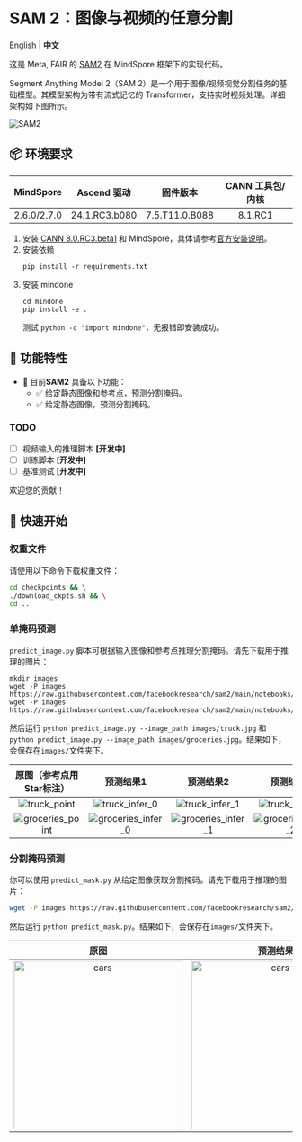 # SAM 2：图像与视频的任意分割

[English](README.md) | **中文**

这是 Meta, FAIR 的 [SAM2](https://github.com/facebookresearch/sam2) 在 MindSpore 框架下的实现代码。

Segment Anything Model 2（SAM 2）是一个用于图像/视频视觉分割任务的基础模型。其模型架构为带有流式记忆的 Transformer，支持实时视频处理。详细架构如下图所示。

![SAM2](https://github.com/facebookresearch/sam2/blob/main/assets/model_diagram.png?raw=true)

## 📦 环境要求

<div align="center">

| MindSpore | Ascend 驱动 | 固件版本 | CANN 工具包/内核 |
|:---------:|:-----------:|:--------:|:----------------:|
| 2.6.0/2.7.0 | 24.1.RC3.b080  | 7.5.T11.0.B088 | 8.1.RC1 |

</div>

1. 安装 [CANN 8.0.RC3.beta1](https://www.hiascend.com/developer/download/community/result?module=cann&cann=8.0.RC3.beta1) 和 MindSpore，具体请参考[官方安装说明](https://www.mindspore.cn/install)。
2. 安装依赖
    ```shell
    pip install -r requirements.txt
    ```
3. 安装 mindone
    ```
    cd mindone
    pip install -e .
    ```
    测试 `python -c "import mindone"`，无报错即安装成功。

## 🔆 功能特性

- 📍 目前**SAM2** 具备以下功能：
    - ✅ 给定静态图像和参考点，预测分割掩码。
    - ✅ 给定静态图像，预测分割掩码。

### TODO
* [ ] 视频输入的推理脚本 **[开发中]**
* [ ] 训练脚本 **[开发中]**
* [ ] 基准测试 **[开发中]**

欢迎您的贡献！

## 🚀 快速开始

### 权重文件

请使用以下命令下载权重文件：
```bash
cd checkpoints && \
./download_ckpts.sh && \
cd ..
```

### 单掩码预测

`predict_image.py` 脚本可根据输入图像和参考点推理分割掩码。请先下载用于推理的图片：
```
mkdir images
wget -P images https://raw.githubusercontent.com/facebookresearch/sam2/main/notebooks/images/truck.jpg
wget -P images https://raw.githubusercontent.com/facebookresearch/sam2/main/notebooks/images/groceries.jpg
```
然后运行 `python predict_image.py --image_path images/truck.jpg` 和 `python predict_image.py --image_path images/groceries.jpg`。结果如下，会保存在`images/`文件夹下。

| 原图（参考点用Star标注） |  预测结果1 |  预测结果2 |  预测结果3 |
|:--------------------------:|:-------------------------------------:|:-------------------------------------:|:-------------------------------------:|
| ![truck_point](https://github.com/user-attachments/assets/b9e2b831-35e5-4824-8407-68b51a27b891)| ![truck_infer_0](https://github.com/user-attachments/assets/42baa9a0-4485-4a50-9724-8c30f9a6212d) | ![truck_infer_1](https://github.com/user-attachments/assets/d133cb9a-25b3-4b75-b51c-860ee70a0251) | ![truck_infer_2](https://github.com/user-attachments/assets/4810f0e9-0e56-4fb2-a54c-2e58417d9281)|
| ![groceries_point](https://github.com/user-attachments/assets/df421848-afe5-4dd5-8d35-9f51442515a5)| ![groceries_infer_0](https://github.com/user-attachments/assets/f33fdaa4-2684-4a66-b701-42b795bbd293) | ![groceries_infer_1](https://github.com/user-attachments/assets/b49c11bc-c40d-4fdf-9e73-97b2a358568c) | ![groceries_infer_2](https://github.com/user-attachments/assets/3c72ea9f-5668-4688-a8db-1489984ce2a6) |


### 分割掩码预测

你可以使用 `predict_mask.py` 从给定图像获取分割掩码。请先下载用于推理的图片：
```bash
wget -P images https://raw.githubusercontent.com/facebookresearch/sam2/main/notebooks/images/cars.jpg
```
然后运行 `python predict_mask.py`。结果如下，会保存在`images/`文件夹下。


| 原图  |  预测结果|
|:-----:|:-------:|
| <img src="https://github.com/user-attachments/assets/b422f52b-b10a-401c-be9a-efcad0eb696a" width="300" alt="cars"> | <img src="https://github.com/user-attachments/assets/ca348fe3-481c-41bf-a62f-2c430f2f6972" width="300" alt="cars">  |
